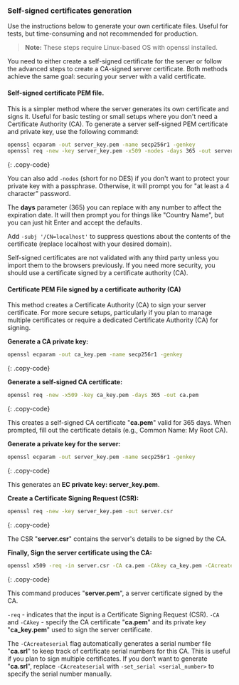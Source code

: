 ### Self-signed certificates generation

Use the instructions below to generate your own certificate files. Useful for tests, but time-consuming and not recommended for production.

> **Note:** These steps require Linux-based OS with openssl installed.

You need to either create a self-signed certificate for the server or follow the advanced steps to create a CA-signed server certificate. 
Both methods achieve the same goal: securing your server with a valid certificate.

#### Self-signed certificate PEM file.

This is a simpler method where the server generates its own certificate and signs it. 
Useful for basic testing or small setups where you don't need a Certificate Authority (CA).
To generate a server self-signed PEM certificate and private key, use the following command:

```bash
openssl ecparam -out server_key.pem -name secp256r1 -genkey
openssl req -new -key server_key.pem -x509 -nodes -days 365 -out server.pem 
```
{: .copy-code}

You can also add `-nodes` (short for no DES) if you don't want to protect your private key with a passphrase. Otherwise, it will prompt you for "at least a 4 character" password.

The **days** parameter (365) you can replace with any number to affect the expiration date. It will then prompt you for things like "Country Name", but you can just hit Enter and accept the defaults.

Add `-subj '/CN=localhost'` to suppress questions about the contents of the certificate (replace localhost with your desired domain).

Self-signed certificates are not validated with any third party unless you import them to the browsers previously. If you need more security, you should use a certificate signed by a certificate authority (CA).

#### Certificate PEM File signed by a certificate authority (CA)

This method creates a Certificate Authority (CA) to sign your server certificate. For more secure setups,
particularly if you plan to manage multiple certificates or require a dedicated Certificate Authority (CA) for signing.

**Generate a CA private key:**

```bash
openssl ecparam -out ca_key.pem -name secp256r1 -genkey
```
{: .copy-code}

**Generate a self-signed CA certificate:**

```bash
openssl req -new -x509 -key ca_key.pem -days 365 -out ca.pem
```
{: .copy-code}

This creates a self-signed CA certificate "**ca.pem**" valid for 365 days. When prompted, fill out the certificate details (e.g., Common Name: My Root CA).

**Generate a private key for the server:**

```bash
openssl ecparam -out server_key.pem -name secp256r1 -genkey
```
{: .copy-code}

This generates an **EC private key: server_key.pem**.

**Create a Certificate Signing Request (CSR):**

```bash
openssl req -new -key server_key.pem -out server.csr
```
{: .copy-code}

The CSR "**server.csr**" contains the server's details to be signed by the CA.

**Finally, Sign the server certificate using the CA:**

```bash
openssl x509 -req -in server.csr -CA ca.pem -CAkey ca_key.pem -CAcreateserial -out server.pem -days 365
```
{: .copy-code}

This command produces "**server.pem**", a server certificate signed by the CA.

`-req` - indicates that the input is a Certificate Signing Request (CSR).
`-CA` and `-CAkey` - specify the CA certificate "**ca.pem**" and its private key "**ca_key.pem**" used to sign the server certificate.

The `-CAcreateserial` flag automatically generates a serial number file "**ca.srl**" to keep track of certificate serial numbers for this CA. 
This is useful if you plan to sign multiple certificates. If you don’t want to generate "**ca.srl**", replace `-CAcreateserial` with `-set_serial <serial_number>` to specify the serial number manually.
